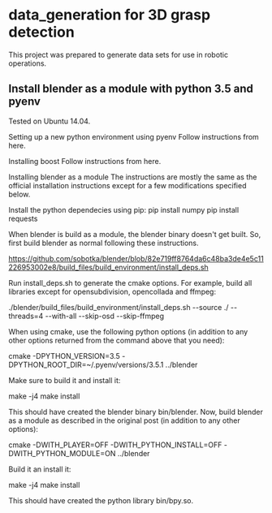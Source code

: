 # data_generation for 3D grasp detection

This project was prepared to generate data sets for use in robotic operations.



## Install blender as a module with python 3.5 and pyenv

Tested on Ubuntu 14.04.

Setting up a new python environment using pyenv
Follow instructions from here.

Installing boost
Follow instructions from here.

Installing blender as a module
The instructions are mostly the same as the official installation instructions except for a few modifications specified below.

Install the python dependecies using pip:
  pip install numpy
  pip install requests
  
When blender is build as a module, the blender binary doesn't get built. So, first build blender as normal following these instructions. 

  https://github.com/sobotka/blender/blob/82e719ff8764da6c48ba3de4e5c11226953002e8/build_files/build_environment/install_deps.sh

Run install_deps.sh to generate the cmake options. For example, build all libraries except for opensubdivision, opencollada and ffmpeg:

  ./blender/build_files/build_environment/install_deps.sh --source ./ --threads=4 --with-all --skip-osd --skip-ffmpeg
  
When using cmake, use the following python options (in addition to any other options returned from the command above that you need):

  cmake -DPYTHON_VERSION=3.5 -DPYTHON_ROOT_DIR=~/.pyenv/versions/3.5.1 ../blender

Make sure to build it and install it:

  make -j4
  make install
  
This should have created the blender binary bin/blender. Now, build blender as a module as described in the original post (in addition to any other options):

  cmake -DWITH_PLAYER=OFF -DWITH_PYTHON_INSTALL=OFF -DWITH_PYTHON_MODULE=ON ../blender

Build it an install it:

  make -j4
  make install

This should have created the python library bin/bpy.so.
